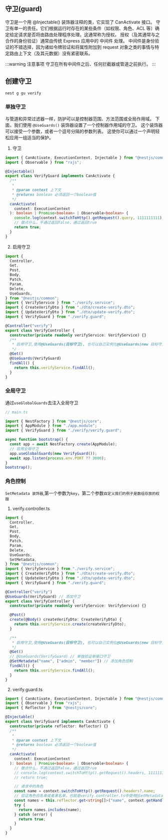 ## 守卫(guard)

守卫是一个用 @Injectable() 装饰器注释的类，它实现了 CanActivate 接口。
守卫有单一的责任。它们根据运行时存在的某些条件（如权限、角色、ACL 等）确定给定请求是否将由路由处理程序处理。这通常称为授权。
授权（及其通常与之合作的身份验证）通常由传统 Express 应用中的 中间件 处理。
中间件是身份验证的不错选择，因为诸如令牌验证和将属性附加到 request 对象之类的事情与特定路由上下文（及其元数据）没有紧密联系。

:::warning 注意事项
守卫在所有中间件之后、任何拦截器或管道之前执行。
:::

## 创建守卫

```sh
nest g gu verify
```

### 单独守卫

与管道和异常过滤器一样，防护可以是控制器范围、方法范围或全局作用域。
下面，我们使用 `@UseGuards()` 装饰器设置了一个控制器作用域的守卫。
这个装饰器可以接受一个参数，或者一个逗号分隔的参数列表。
这使你可以通过一个声明轻松应用一组适当的保护。

1. 守卫

```ts
import { CanActivate, ExecutionContext, Injectable } from "@nestjs/common";
import { Observable } from "rxjs";

@Injectable()
export class VerifyGuard implements CanActivate {
  /**
   *
   * @param context 上下文
   * @returns boolean 必须返回一个boolean值
   */
  canActivate(
    context: ExecutionContext
  ): boolean | Promise<boolean> | Observable<boolean> {
    console.log(context.switchToHttp().getRequest().query, 1111111111);
    // 做点什么，不通过返回false，通过返回true
    return true;
  }
}
```

2. 启用守卫

```ts
import {
  Controller,
  Get,
  Post,
  Body,
  Patch,
  Param,
  Delete,
  UseGuards,
} from "@nestjs/common";
import { VerifyService } from "./verify.service";
import { CreateVerifyDto } from "./dto/create-verify.dto";
import { UpdateVerifyDto } from "./dto/update-verify.dto";
import { VerifyGuard } from "./verify.guard";

@Controller("verify")
export class VerifyController {
  constructor(private readonly verifyService: VerifyService) {}
  /**
   * 启用守卫,使用@UseGuards(目标守卫), 也可以自己实例化@UseGuards(new 目标守卫())
   */
  @Get()
  @UseGuards(VerifyGuard)
  findAll() {
    return this.verifyService.findAll();
  }
}
```

### 全局守卫

通过`useGlobalGuards`去注入全局守卫

```ts
// main.ts

import { NestFactory } from "@nestjs/core";
import { AppModule } from "./app.module";
import { VerifyGuard } from "./verify/verify.guard";

async function bootstrap() {
  const app = await NestFactory.create(AppModule);
  // 启用全局守卫
  app.useGlobalGuards(new VerifyGuard());
  await app.listen(process.env.PORT ?? 3000);
}
bootstrap();
```

### 角色控制

`SetMetadata 装饰器`,第一个参数为`key`，第二个参数`自定义我们的例子是数组存放的权限`

1. verify.controller.ts

```ts
import {
  Controller,
  Get,
  Post,
  Body,
  Patch,
  Param,
  Delete,
  UseGuards,
  SetMetadata,
} from "@nestjs/common";
import { VerifyService } from "./verify.service";
import { CreateVerifyDto } from "./dto/create-verify.dto";
import { UpdateVerifyDto } from "./dto/update-verify.dto";
import { VerifyGuard } from "./verify.guard";

@Controller("verify")
@UseGuards(VerifyGuard) // 添加守卫
export class VerifyController {
  constructor(private readonly verifyService: VerifyService) {}

  @Post()
  create(@Body() createVerifyDto: CreateVerifyDto) {
    return this.verifyService.create(createVerifyDto);
  }

  /**
   * 启用守卫,使用@UseGuards(目标守卫), 也可以自己实例化@UseGuards(new 目标守卫())
   */
  @Get()
  // @UseGuards(VerifyGuard) // 单独验证单接口守卫
  @SetMetadata("name", ["admin", "member"]) // 添加角色控制
  findAll() {
    return this.verifyService.findAll();
  }
}
```

2. verify.guard.ts

```ts
import { CanActivate, ExecutionContext, Injectable } from "@nestjs/common";
import { Observable } from "rxjs";
import { Reflector } from "@nestjs/core";

@Injectable()
export class VerifyGuard implements CanActivate {
  constructor(private reflector: Reflector) {}
  /**
   *
   * @param context 上下文
   * @returns boolean 必须返回一个boolean值
   */
  canActivate(
    context: ExecutionContext
  ): boolean | Promise<boolean> | Observable<boolean> {
    // 做点什么，不通过返回false，通过返回true
    // console.log(context.switchToHttp().getRequest().headers, 1111111111);
    // return true;

    // 请求中的角色
    const name = context.switchToHttp().getRequest().headers?.name;
    // 验证角色白名单或者黑名单，也就是verify.controller.ts中使用@SetMetadata('name', ['admin', 'member'])设置的名单数组
    const names = this.reflector.get<string[]>("name", context.getHandler());
    try {
      return names.includes(name);
    } catch (error) {
      return true;
    }
  }
}
```
